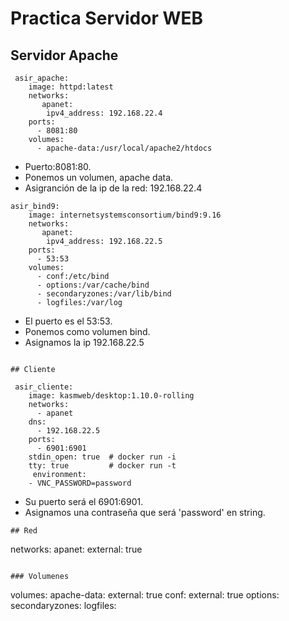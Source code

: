 # Practica Servidor WEB

## Servidor Apache
~~~
 asir_apache:
    image: httpd:latest
    networks:
       apanet:
        ipv4_address: 192.168.22.4
    ports:
      - 8081:80
    volumes:
      - apache-data:/usr/local/apache2/htdocs
~~~
* Puerto:8081:80.
* Ponemos un volumen, apache data.
* Asigranción de la ip de la red: 192.168.22.4


~~~
asir_bind9:
    image: internetsystemsconsortium/bind9:9.16
    networks:
       apanet:
        ipv4_address: 192.168.22.5
    ports:
      - 53:53
    volumes:
      - conf:/etc/bind
      - options:/var/cache/bind
      - secondaryzones:/var/lib/bind
      - logfiles:/var/log
~~~
* El puerto es el 53:53.
* Ponemos como volumen bind.
* Asignamos la ip 192.168.22.5
~~~

## Cliente

 asir_cliente:
    image: kasmweb/desktop:1.10.0-rolling
    networks:
      - apanet
    dns:
      - 192.168.22.5
    ports:
      - 6901:6901
    stdin_open: true  # docker run -i
    tty: true         # docker run -t
     environment:
    - VNC_PASSWORD=password 

~~~
* Su puerto será el 6901:6901.
* Asignamos una contraseña que será 'password' en string.
~~~
## Red
~~~
networks:
  apanet:
    external: true

~~~

### Volumenes
~~~
volumes:
  apache-data:
    external: true
  conf:
    external: true
  options:
  secondaryzones:
  logfiles:
~~~


